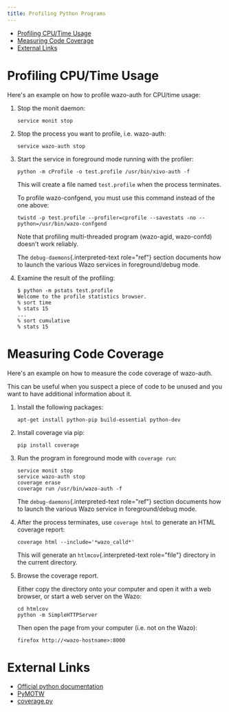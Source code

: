 ```yaml
---
title: Profiling Python Programs
---
```


-   [Profiling CPU/Time Usage](#profiling-cputime-usage)
-   [Measuring Code Coverage](#measuring-code-coverage)
-   [External Links](#external-links)

Profiling CPU/Time Usage
========================

Here\'s an example on how to profile wazo-auth for CPU/time usage:

1.  Stop the monit daemon:

        service monit stop

2.  Stop the process you want to profile, i.e. wazo-auth:

        service wazo-auth stop

3.  Start the service in foreground mode running with the profiler:

        python -m cProfile -o test.profile /usr/bin/xivo-auth -f

    This will create a file named `test.profile` when the process
    terminates.

    To profile wazo-confgend, you must use this command instead of the
    one above:

        twistd -p test.profile --profiler=cprofile --savestats -no --python=/usr/bin/wazo-confgend

    Note that profiling multi-threaded program (wazo-agid, wazo-confd)
    doesn\'t work reliably.

    The `debug-daemons`{.interpreted-text role="ref"} section documents
    how to launch the various Wazo services in foreground/debug mode.

4.  Examine the result of the profiling:

        $ python -m pstats test.profile
        Welcome to the profile statistics browser.
        % sort time
        % stats 15
        ...
        % sort cumulative
        % stats 15

Measuring Code Coverage
=======================

Here\'s an example on how to measure the code coverage of wazo-auth.

This can be useful when you suspect a piece of code to be unused and you
want to have additional information about it.

1.  Install the following packages:

        apt-get install python-pip build-essential python-dev

2.  Install coverage via pip:

        pip install coverage

3.  Run the program in foreground mode with `coverage run`:

        service monit stop
        service wazo-auth stop
        coverage erase
        coverage run /usr/bin/wazo-auth -f

    The `debug-daemons`{.interpreted-text role="ref"} section documents
    how to launch the various Wazo service in foreground/debug mode.

4.  After the process terminates, use `coverage html` to generate an
    HTML coverage report:

        coverage html --include='*wazo_calld*'

    This will generate an `htlmcov`{.interpreted-text role="file"}
    directory in the current directory.

5.  Browse the coverage report.

    Either copy the directory onto your computer and open it with a web
    browser, or start a web server on the Wazo:

        cd htmlcov
        python -m SimpleHTTPServer

    Then open the page from your computer (i.e. not on the Wazo):

        firefox http://<wazo-hostname>:8000

External Links
==============

-   [Official python
    documentation](http://docs.python.org/library/profile.html)
-   [PyMOTW](http://blog.doughellmann.com/2008/08/pymotw-profile-cprofile-pstats.html)
-   [coverage.py](http://nedbatchelder.com/code/coverage/)
